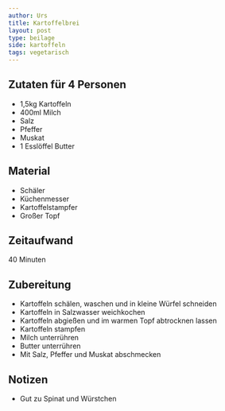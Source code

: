 ```yaml
---
author: Urs
title: Kartoffelbrei
layout: post
type: beilage
side: kartoffeln
tags: vegetarisch
---
```

## Zutaten für 4 Personen
 * 1,5kg Kartoffeln
 * 400ml Milch
 * Salz
 * Pfeffer
 * Muskat
 * 1 Esslöffel Butter
 
## Material
 * Schäler
 * Küchenmesser
 * Kartoffelstampfer
 * Großer Topf

## Zeitaufwand
 40 Minuten

## Zubereitung
 * Kartoffeln schälen, waschen und in kleine Würfel schneiden
 * Kartoffeln in Salzwasser weichkochen
 * Kartoffeln abgießen und im warmen Topf abtrocknen lassen 
 * Kartoffeln stampfen
 * Milch unterrühren
 * Butter unterrühren
 * Mit Salz, Pfeffer und Muskat abschmecken
 
## Notizen
 * Gut zu Spinat und Würstchen
